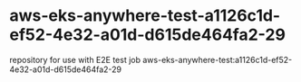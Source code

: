 # aws-eks-anywhere-test-a1126c1d-ef52-4e32-a01d-d615de464fa2-29
repository for use with E2E test job aws-eks-anywhere-test:a1126c1d-ef52-4e32-a01d-d615de464fa2-29

